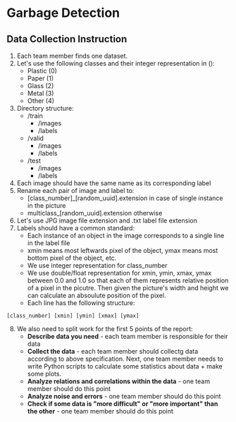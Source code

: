 # Garbage Detection
## Data Collection Instruction
1. Each team member finds one dataset.
2. Let's use the following classes and their integer representation in ():
   - Plastic (0)
   - Paper (1)
   - Glass (2)
   - Metal (3)
   - Other (4)
3. Directory structure:
   - /train
      - /images
      - /labels
   - /valid
      - /images
      - /labels
   - /test
      - /images
      - /labels
4. Each image should have the same name as its corresponding label
5. Rename each pair of image and label to:
   - [class_number]_[random_uuid].extension in case of single instance in the picture
   - multiclass_[random_uuid].extension otherwise
6. Let's use JPG image file extension and .txt label file extension
7. Labels should have a common standard:
   - Each instance of an object in the image corresponds to a single line in the label file
   - xmin means most leftwards pixel of the object, ymax means most bottom pixel of the object, etc.
   - We use integer representation for class_number
   - We use double/float representation for xmin, ymin, xmax, ymax between 0.0 and 1.0 so that each of them represents relative position of a pixel in the picutre. Then given the picture's width and height we can calculate an absoulute position of the pixel.
   - Each line has the following structure:
```
[class_number] [xmin] [ymin] [xmax] [ymax]
```
8. We also need to split work for the first 5 points of the report:
   - **Describe data you need** - each team member is responsible for their data
   - **Collect the data** - each team member should collectg data according to above specification. Next, one team member needs to write Python scripts to calculate some statistics about data + make some plots.
   - **Analyze relations and correlations within the data** - one team member should do this point
   - **Analyze noise and errors** - one team member should do this point
   - **Check if some data is "more difficult" or "more important" than the other** - one team member should do this point

 
